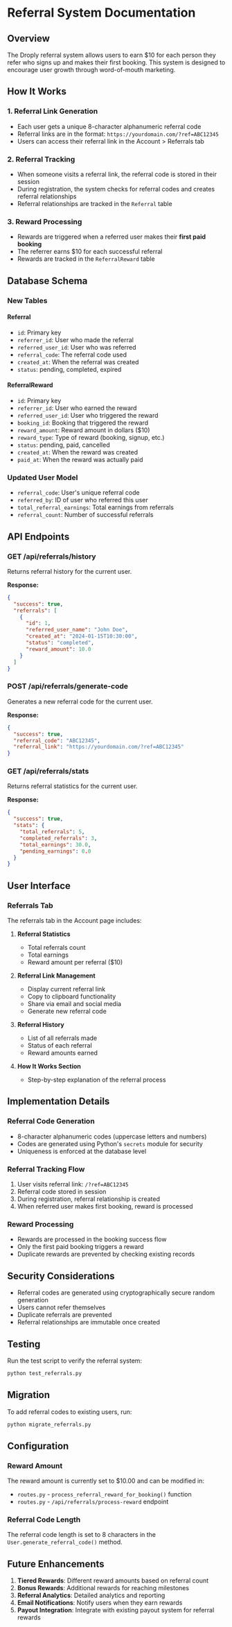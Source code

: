 # Referral System Documentation

## Overview

The Droply referral system allows users to earn $10 for each person they refer who signs up and makes their first booking. This system is designed to encourage user growth through word-of-mouth marketing.

## How It Works

### 1. Referral Link Generation
- Each user gets a unique 8-character alphanumeric referral code
- Referral links are in the format: `https://yourdomain.com/?ref=ABC12345`
- Users can access their referral link in the Account > Referrals tab

### 2. Referral Tracking
- When someone visits a referral link, the referral code is stored in their session
- During registration, the system checks for referral codes and creates referral relationships
- Referral relationships are tracked in the `Referral` table

### 3. Reward Processing
- Rewards are triggered when a referred user makes their **first paid booking**
- The referrer earns $10 for each successful referral
- Rewards are tracked in the `ReferralReward` table

## Database Schema

### New Tables

#### Referral
- `id`: Primary key
- `referrer_id`: User who made the referral
- `referred_user_id`: User who was referred
- `referral_code`: The referral code used
- `created_at`: When the referral was created
- `status`: pending, completed, expired

#### ReferralReward
- `id`: Primary key
- `referrer_id`: User who earned the reward
- `referred_user_id`: User who triggered the reward
- `booking_id`: Booking that triggered the reward
- `reward_amount`: Reward amount in dollars ($10)
- `reward_type`: Type of reward (booking, signup, etc.)
- `status`: pending, paid, cancelled
- `created_at`: When the reward was created
- `paid_at`: When the reward was actually paid

### Updated User Model
- `referral_code`: User's unique referral code
- `referred_by`: ID of user who referred this user
- `total_referral_earnings`: Total earnings from referrals
- `referral_count`: Number of successful referrals

## API Endpoints

### GET /api/referrals/history
Returns referral history for the current user.

**Response:**
```json
{
  "success": true,
  "referrals": [
    {
      "id": 1,
      "referred_user_name": "John Doe",
      "created_at": "2024-01-15T10:30:00",
      "status": "completed",
      "reward_amount": 10.0
    }
  ]
}
```

### POST /api/referrals/generate-code
Generates a new referral code for the current user.

**Response:**
```json
{
  "success": true,
  "referral_code": "ABC12345",
  "referral_link": "https://yourdomain.com/?ref=ABC12345"
}
```

### GET /api/referrals/stats
Returns referral statistics for the current user.

**Response:**
```json
{
  "success": true,
  "stats": {
    "total_referrals": 5,
    "completed_referrals": 3,
    "total_earnings": 30.0,
    "pending_earnings": 0.0
  }
}
```

## User Interface

### Referrals Tab
The referrals tab in the Account page includes:

1. **Referral Statistics**
   - Total referrals count
   - Total earnings
   - Reward amount per referral ($10)

2. **Referral Link Management**
   - Display current referral link
   - Copy to clipboard functionality
   - Share via email and social media
   - Generate new referral code

3. **Referral History**
   - List of all referrals made
   - Status of each referral
   - Reward amounts earned

4. **How It Works Section**
   - Step-by-step explanation of the referral process

## Implementation Details

### Referral Code Generation
- 8-character alphanumeric codes (uppercase letters and numbers)
- Codes are generated using Python's `secrets` module for security
- Uniqueness is enforced at the database level

### Referral Tracking Flow
1. User visits referral link: `/?ref=ABC12345`
2. Referral code stored in session
3. During registration, referral relationship is created
4. When referred user makes first booking, reward is processed

### Reward Processing
- Rewards are processed in the booking success flow
- Only the first paid booking triggers a reward
- Duplicate rewards are prevented by checking existing records

## Security Considerations

- Referral codes are generated using cryptographically secure random generation
- Users cannot refer themselves
- Duplicate referrals are prevented
- Referral relationships are immutable once created

## Testing

Run the test script to verify the referral system:

```bash
python test_referrals.py
```

## Migration

To add referral codes to existing users, run:

```bash
python migrate_referrals.py
```

## Configuration

### Reward Amount
The reward amount is currently set to $10.00 and can be modified in:
- `routes.py` - `process_referral_reward_for_booking()` function
- `routes.py` - `/api/referrals/process-reward` endpoint

### Referral Code Length
The referral code length is set to 8 characters in the `User.generate_referral_code()` method.

## Future Enhancements

1. **Tiered Rewards**: Different reward amounts based on referral count
2. **Bonus Rewards**: Additional rewards for reaching milestones
3. **Referral Analytics**: Detailed analytics and reporting
4. **Email Notifications**: Notify users when they earn rewards
5. **Payout Integration**: Integrate with existing payout system for referral rewards

